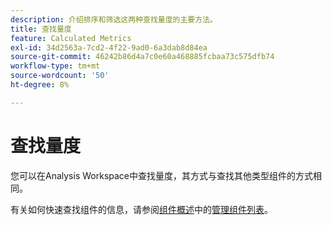 ```yaml
---
description: 介绍排序和筛选这两种查找量度的主要方法。
title: 查找量度
feature: Calculated Metrics
exl-id: 34d2563a-7cd2-4f22-9ad0-6a3dab8d84ea
source-git-commit: 46242b86d4a7c0e60a468885fcbaa73c575dfb74
workflow-type: tm+mt
source-wordcount: '50'
ht-degree: 8%

---
```


# 查找量度

您可以在Analysis Workspace中查找量度，其方式与查找其他类型组件的方式相同。

有关如何快速查找组件的信息，请参阅[组件概述](/help/components/overview.md)中的[管理组件列表](/help/components/overview.md#manage-the-component-list)。
